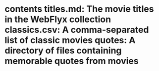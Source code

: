 # contents titles.md: The movie titles in the WebFlyx collection classics.csv: A comma-separated list of classic movies quotes: A directory of files containing memorable quotes from movies
